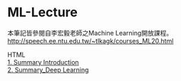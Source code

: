 # ML-Lecture
本筆記皆參閱自李宏毅老師之Machine Learning開放課程。  
http://speech.ee.ntu.edu.tw/~tlkagk/courses_ML20.html  
  
HTML  
[1. Summary Introduction](https://abner0627.github.io/ML-Lecture/Summary/HTML/Summary_Introduction.html)  
[2. Summary_Deep Learning](https://abner0627.github.io/ML-Lecture/Summary/HTML/Summary_Deep%20Learning.html)
